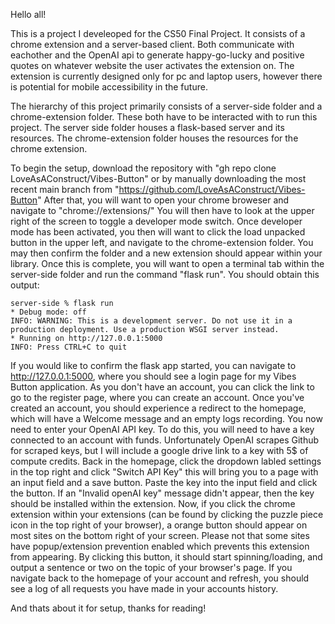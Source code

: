 Hello all!

This is a project I develeoped for the CS50 Final Project. It consists of a chrome extension and a server-based client. Both communicate with eachother and the OpenAI api to generate happy-go-lucky and positive quotes on whatever website the user activates the extension on. The extension is currently designed only for pc and laptop users, however there is potential for mobile accessibility in the future.

The hierarchy of this project primarily consists of a server-side folder and a chrome-extension folder. These both have to be interacted with to run this project. The server side folder houses a flask-based server and its resources. The chrome-extension folder houses the resources for the chrome extension. 

To begin the setup, download the repository with "gh repo clone LoveAsAConstruct/Vibes-Button" or by manually downloading the most recent main branch from "https://github.com/LoveAsAConstruct/Vibes-Button" After that, you will want to open your chrome broweser and navigate to "chrome://extensions/" You will then have to look at the upper right of the screen to toggle a developer mode switch. Once developer mode has been activated, you then will want to click the load unpacked button in the upper left, and navigate to the chrome-extension folder. You may then confirm the folder and a new extension should appear within your library. Once this is complete, you will want to open a terminal tab within the server-side folder and run the command "flask run". You should obtain this output:

    server-side % flask run
    * Debug mode: off
    INFO: WARNING: This is a development server. Do not use it in a production deployment. Use a production WSGI server instead.
    * Running on http://127.0.0.1:5000
    INFO: Press CTRL+C to quit

If you would like to confirm the flask app started, you can navigate to http://127.0.0.1:5000, where you should see a login page for my Vibes Button application. As you don't have an account, you can click the link to go to the register page, where you can create an account. Once you've created an account, you should experience a redirect to the homepage, which will have a Welcome message and an empty logs recording. You now need to enter your OpenAI API key. To do this, you will need to have a key connected to an account with funds. Unfortunately OpenAI scrapes Github for scraped keys, but I will include a google drive link to a key with 5$ of compute credits. Back in the homepage, click the dropdown labled settings in the top right and click "Switch API Key" this will bring you to a page with an input field and a save button. Paste the key into the input field and click the button. If an "Invalid openAI key" message didn't appear, then the key should be installed within the extension. Now, if you click the chrome extension within your extensions (can be found by clicking the puzzle piece icon in the top right of your browser), a orange button should appear on most sites on the bottom right of your screen. Please not that some sites have popup/extension prevention enabled which prevents this extension from appearing. By clicking this button, it should start spinning/loading, and output a sentence or two on the topic of your browser's page. If you navigate back to the homepage of your account and refresh, you should see a log of all requests you have made in your accounts history. 

And thats about it for setup, thanks for reading!